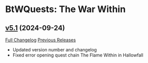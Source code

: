# BtWQuests: The War Within

## [v5.1](https://github.com/Breeni/BtWQuestsTheWarWithin/tree/v5.1) (2024-09-24)
[Full Changelog](https://github.com/Breeni/BtWQuestsTheWarWithin/compare/v5.0...v5.1) [Previous Releases](https://github.com/Breeni/BtWQuestsTheWarWithin/releases)

- Updated version number and changelog  
- Fixed error opening quest chain The Flame Within in Hallowfall  
